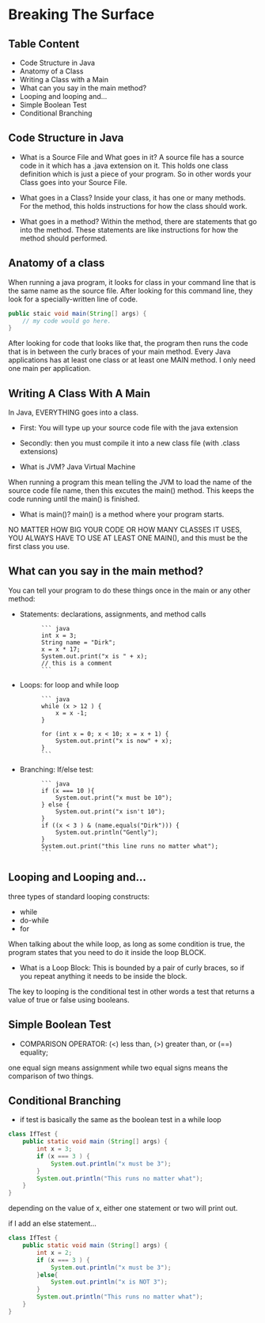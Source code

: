 # Breaking The Surface

## Table Content
- Code Structure in Java
- Anatomy of a Class
- Writing a Class with a Main
- What can you say in the main method? 
- Looping and looping and...
- Simple Boolean Test
- Conditional Branching 

## Code Structure in Java
- What is a Source File and What goes in it?
A source file has a source code in it which has a .java extension on it. This holds one class definition which is just a piece of your program. So in other words your Class goes into your Source File. 

- What goes in a Class? 
Inside your class, it has one or many methods. For the method, this holds instructions for how the class should work. 

- What goes in a method?
Within the method, there are statements that go into the method. These statements are like instructions for how the method should performed. 

## Anatomy of a class
When running a java program, it looks for class in your command line that is the same name as the source file. After looking for this command line, they look for a specially-written line of code.
 ``` java
public staic void main(String[] args) {
     // my code would go here. 
}
```
After looking for code that looks like that, the program then runs the code that is in between the curly braces of your main method. Every Java applications has at least one class or at least one MAIN method. I only need one main per application. 

## Writing A Class With A Main 
In Java, EVERYTHING goes into a class. 
- First:
    You will type up your source code file with the java extension 
- Secondly: 
    then you must compile it into a new class file (with .class extensions) 

- What is JVM?
    Java Virtual Machine

When running a program this mean telling the JVM to load the name of the source code file name, then this excutes the main() method. This keeps the code running until the main() is finished. 

- What is main()? 
    main() is a method where your program starts. 

NO MATTER HOW BIG YOUR CODE OR HOW MANY CLASSES IT USES, YOU ALWAYS HAVE TO USE AT LEAST ONE MAIN(), and this must be the first class you use.

## What can you say in the main method? 
You can tell your program to do these things once in the main or any other method:
- Statements:
        declarations, assignments, and method calls

            ``` java 
            int x = 3;
            String name = "Dirk";
            x = x * 17;
            System.out.print("x is " + x);
            // this is a comment
            ```

- Loops:
        for loop and while loop

            ``` java 
            while (x > 12 ) {
                x = x -1; 
            }

            for (int x = 0; x < 10; x = x + 1) {
                System.out.print("x is now" + x);
            }
            ```

- Branching:
        If/else test:

            ``` java 
            if (x === 10 ){
                System.out.print("x must be 10");
            } else {
                System.out.print("x isn't 10");
            }
            if ((x < 3 ) & (name.equals("Dirk"))) {
                System.out.println("Gently");
            }
            System.out.print("this line runs no matter what");
            ```

## Looping and Looping and...
three types of standard looping constructs:
- while
- do-while
- for 

When talking about the while loop, as long as some condition is true, the program states that you need to do it inside the loop BLOCK.

- What is a Loop Block:
This is bounded by a pair of curly braces, so if you repeat anything it needs to be inside the block.

The key to looping is the conditional test in other words a test that returns a value of true or false using booleans.
## Simple Boolean Test
- COMPARISON OPERATOR: 
    (<) less than, (>) greater than, or (==) equality;
  
one equal sign means assignment while two equal signs means the comparison of two things. 

## Conditional Branching
- if test is basically the same as the boolean test in a while loop
``` java 
class IfTest {
    public static void main (String[] args) {
        int x = 3;
        if (x === 3 ) {
            System.out.println("x must be 3");
        }
        System.out.println("This runs no matter what");
    }
} 
```
depending on the value of x, either one statement or two will print out. 

if I add an else statement...
```java
class IfTest {
    public static void main (String[] args) {
        int x = 2;
        if (x === 3 ) {
            System.out.println("x must be 3");
        }else{
            System.out.println("x is NOT 3");
        }
        System.out.println("This runs no matter what");
    }
} 
```